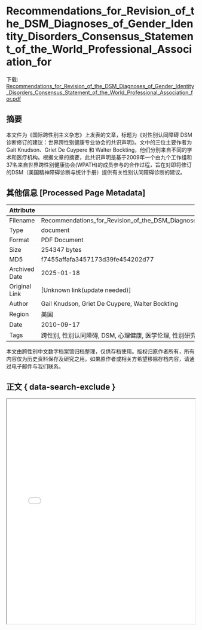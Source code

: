 # Recommendations_for_Revision_of_the_DSM_Diagnoses_of_Gender_Identity_Disorders_Consensus_Statement_of_the_World_Professional_Association_for

<!-- tcd_download_link -->
下载: [Recommendations_for_Revision_of_the_DSM_Diagnoses_of_Gender_Identity_Disorders_Consensus_Statement_of_the_World_Professional_Association_for.pdf](Recommendations_for_Revision_of_the_DSM_Diagnoses_of_Gender_Identity_Disorders_Consensus_Statement_of_the_World_Professional_Association_for.pdf)
<!-- tcd_download_link_end -->

## 摘要

<!-- tcd_abstract -->
本文件为《国际跨性别主义杂志》上发表的文章，标题为《对性别认同障碍 DSM 诊断修订的建议：世界跨性别健康专业协会的共识声明》。文中的三位主要作者为 Gait Knudson、Griet De Cuypere 和 Walter Bockting，他们分别来自不同的学术和医疗机构。根据文章的摘要，此共识声明是基于2009年一个由九个工作组和37名来自世界跨性别健康协会(WPATH)的成员参与的合作过程，旨在对即将修订的DSM（美国精神障碍诊断与统计手册）提供有关性别认同障碍诊断的建议。

<!-- tcd_abstract_end -->

## 其他信息 [Processed Page Metadata]

| Attribute       | Value                                  |
|-----------------|----------------------------------------|
| Filename        | Recommendations_for_Revision_of_the_DSM_Diagnoses_of_Gender_Identity_Disorders_Consensus_Statement_of_the_World_Professional_Association_for.pdf                             |
| Type            | document                                 |
| Format          | PDF Document                               |
| Size            | 254347 bytes                           |
| MD5             | f7455affafa3457173d39fe454202d77                                  |
| Archived Date   | 2025-01-18                             |
| Original Link   | [Unknown link(update needed)]                         |
| Author          | Gail Knudson, Griet De Cuypere, Walter Bockting                               |
| Region          | 美国                               |
| Date            | 2010-09-17                                 |
| Tags            | 跨性别, 性别认同障碍, DSM, 心理健康, 医学伦理, 性别研究, 共识声明                                 |

本文由跨性别中文数字档案馆归档整理，仅供存档使用。版权归原作者所有，所有内容仅为历史资料保存及研究之用。如果原作者或相关方希望移除存档内容，请通过电子邮件与我们联系。

## 正文 { data-search-exclude }

<!-- tcd_main_text -->
<iframe src="../Recommendations_for_Revision_of_the_DSM_Diagnoses_of_Gender_Identity_Disorders_Consensus_Statement_of_the_World_Professional_Association_for.pdf" width="100%" height="600px">
    <p>无法显示PDF，请下载查看。</p>
</iframe>
<!-- tcd_main_text_end -->

